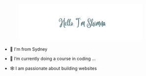 <p align="center"><a href="https://github.com/shimna-puthanayil"><img width="80%" alt="Hello, I'm Shimna. " src="./assets/images/pr.png" /></a></p>

- 📍 I'm from Sydney

- 🌱 I’m currently doing a course in coding ...

- 🕸️ I am passionate about building websites
